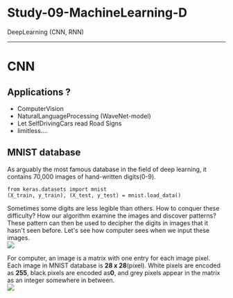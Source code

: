 # Study-09-MachineLearning-D
DeepLearning (CNN, RNN)

----------------------------------------------------------------------------------------------------------------------------------------

# CNN
## Applications ?
 - ComputerVision
 - NaturalLanguageProcessing (WaveNet-model)
 - Let SelfDrivingCars read Road Signs
 - limitless....

## MNIST database
As arguably the most famous database in the field of deep learning, it contains 70,000 images of hand-written digits(0-9).
```
from keras.datasets import mnist
(X_train, y_train), (X_test, y_test) = mnist.load_data()
```
Sometimes some digits are less legible than others. How to conquer these difficulty? How our algorithm examine the images and discover patterns? These pattern can then be used to decipher the digits in images that it hasn't seen before. Let's see how computer sees when we input these images.  
<img src="https://user-images.githubusercontent.com/31917400/42932985-9d125f86-8b3b-11e8-976e-dfda4faeba7e.jpg" />

For computer, an image is a matrix with one entry for each image pixel. Each image in MNIST database is **28 x 28**(pixel). White pixels are encoded as **255**, black pixels are encoded as**0**, and grey pixels appear in the matrix as an integer somewhere in between.  
<img src="https://user-images.githubusercontent.com/31917400/42933905-d9982a42-8b3d-11e8-9674-792685ddb6aa.jpg" />






































